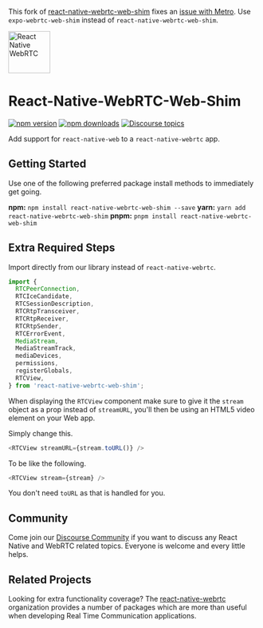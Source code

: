 This fork of [react-native-webrtc-web-shim](https://github.com/react-native-webrtc/react-native-webrtc-web-shim) fixes an [issue with Metro](https://github.com/react-native-webrtc/react-native-webrtc-web-shim/issues/15). Use `expo-webrtc-web-shim` instead of `react-native-webrtc-web-shim`.

[<img src="https://avatars.githubusercontent.com/u/42463376" alt="React Native WebRTC" style="height: 6em;" />](https://github.com/react-native-webrtc/react-native-webrtc-web-shim)

# React-Native-WebRTC-Web-Shim

[![npm version](https://img.shields.io/npm/v/react-native-webrtc-web-shim)](https://www.npmjs.com/package/react-native-webrtc-web-shim)
[![npm downloads](https://img.shields.io/npm/dm/react-native-webrtc-web-shim)](https://www.npmjs.com/package/react-native-webrtc-web-shim)
[![Discourse topics](https://img.shields.io/discourse/topics?server=https%3A%2F%2Freact-native-webrtc.discourse.group%2F)](https://react-native-webrtc.discourse.group/)

Add support for `react-native-web` to a `react-native-webrtc` app.

## Getting Started

Use one of the following preferred package install methods to immediately get going.

**npm:** `npm install react-native-webrtc-web-shim --save`
**yarn:** `yarn add react-native-webrtc-web-shim`
**pnpm:** `pnpm install react-native-webrtc-web-shim`

## Extra Required Steps

Import directly from our library instead of `react-native-webrtc`.

```javascript
import {
  RTCPeerConnection,
  RTCIceCandidate,
  RTCSessionDescription,
  RTCRtpTransceiver,
  RTCRtpReceiver,
  RTCRtpSender,
  RTCErrorEvent,
  MediaStream,
  MediaStreamTrack,
  mediaDevices,
  permissions,
  registerGlobals,
  RTCView,
} from 'react-native-webrtc-web-shim';
```

When displaying the `RTCView` component make sure to give it the `stream` object as a prop instead of `streamURL`, you'll then be using an HTML5 video element on your Web app.

Simply change this.

```javascript
<RTCView streamURL={stream.toURL()} />
```

To be like the following.

```javascript
<RTCView stream={stream} />
```

You don't need `toURL` as that is handled for you.

## Community

Come join our [Discourse Community](https://react-native-webrtc.discourse.group/) if you want to discuss any React Native and WebRTC related topics.
Everyone is welcome and every little helps.

## Related Projects

Looking for extra functionality coverage?
The [react-native-webrtc](https://github.com/react-native-webrtc) organization provides a number of packages which are more than useful when developing Real Time Communication applications.
